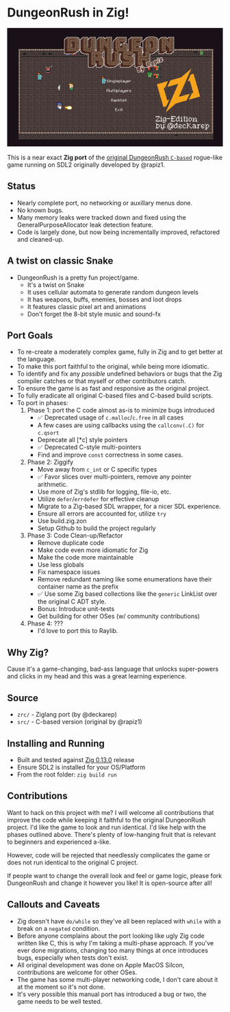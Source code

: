 # DungeonRush in Zig!

![](screenshot.gif)

This is a near exact **Zig port** of the [original DungeonRush `C-based`](https://github.com/rapiz1/DungeonRush) rogue-like game running on SDL2 originally developed by @rapiz1.

## Status
* Nearly complete port, no networking or auxillary menus done.
* No known bugs.
* Many memory leaks were tracked down and fixed using the GeneralPurposeAllocator leak detection feature.
* Code is largely done, but now being incrementally improved, refactored and cleaned-up.

## A twist on classic Snake
* DungeonRush is a pretty fun project/game.
  * It's a twist on Snake
  * It uses cellular automata to generate random dungeon levels
  * It has weapons, buffs, enemies, bosses and loot drops
  * It features classic pixel art and animations
  * Don't forget the 8-bit style music and sound-fx

## Port Goals
* To re-create a moderately complex game, fully in Zig and to get better at the language.
* To make this port faithful to the original, while being more idiomatic.
* To identify and fix any *possible* undefined behaviors or bugs that the Zig compiler catches or
  that myself or other contributors catch.
* To ensure the game is as fast and responsive as the original project.
* To fully eradicate all original C-based files and C-based build scripts.
* To port in phases:
  1. Phase 1: port the C code almost as-is to minimize bugs introduced
      * ✅ Deprecated usage of `c.malloc`/`c.free` in all cases
      * A few cases are using callbacks using the `callconv(.C)` for `c.qsort`
      * Deprecate all [*c] style pointers
      * ✅ Deprecated C-style multi-pointers
      * Find and improve `const` correctness in some cases.
  2. Phase 2: Ziggify
      * Move away from `c_int` or C specific types
      * ✅ Favor slices over multi-pointers, remove any pointer arithmetic.
      * Use more of Zig's stdlib for logging, file-io, etc.
      * Utilize `defer`/`errdefer` for effective cleanup
      * Migrate to a Zig-based SDL wrapper, for a nicer SDL experience.
      * Ensure all errors are accounted for, utilize `try`
      * Use build.zig.zon
      * Setup Github to build the project regularly
  3. Phase 3: Code Clean-up/Refactor
      * Remove duplicate code
      * Make code even more idiomatic for Zig
      * Make the code more maintainable
      * Use less globals
      * Fix namespace issues
      * Remove redundant naming like some enumerations have their container name as the prefix
      * ✅ Use some Zig based collections like the `generic` LinkList over the original C ADT style.
      * Bonus: Introduce unit-tests
      * Get building for other OSes (w/ community contributions)
  4. Phase 4: ???
      * I'd love to port this to Raylib.

## Why Zig?
Cause it's a game-changing, bad-ass language that unlocks super-powers and clicks in my head and this was a great learning experience.

## Source
  * `zrc/` - Ziglang port (by @deckarep)
  * `src/` - C-based version (original by @rapiz1)

## Installing and Running
  * Built and tested against [Zig 0.13.0](https://ziglang.org/documentation/0.13.0/) release
  * Ensure SDL2 is installed for your OS/Platform
  * From the root folder: `zig build run`

## Contributions
Want to hack on this project with me? I will welcome all contributions that improve the code while keeping it faithful to the original DungeonRush project. I'd like the game to look and run identical. I'd like help with the phases outlined above. There's plenty of low-hanging fruit that is relevant to beginners and experienced a-like.

However, code will be rejected that needlessly complicates the game or does not run identical to the original C project.

If people want to change the overall look and feel or game logic, please fork DungeonRush and change it however you like! It is open-source after all!

## Callouts and Caveats
* Zig doesn't have `do/while` so they've all been replaced with `while` with a break on a `negated` condition.
* Before anyone complains about the port looking like ugly Zig code written like C, this is why I'm taking a multi-phase approach. If you've ever done migrations, changing too many things at once introduces bugs, especially when tests don't exist.
* All original development was done on Apple MacOS Silcon, contributions are welcome for other OSes.
* The game has some multi-player networking code, I don't care about it at the moment so it's not done.
* It's very possible this manual port has introduced a bug or two, the game needs to be well tested.